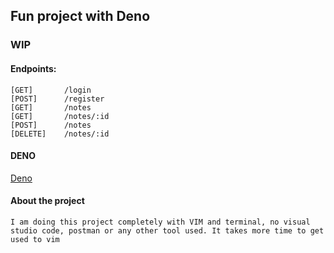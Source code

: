 ## Fun project with Deno
### WIP


#### Endpoints:

	[GET]		/login
	[POST]		/register
	[GET]		/notes
	[GET]		/notes/:id
	[POST]		/notes
	[DELETE] 	/notes/:id

#### DENO
	

[Deno](https://deno.land/)

#### About the project

	I am doing this project completely with VIM and terminal, no visual studio code, postman or any other tool used. It takes more time to get used to vim
